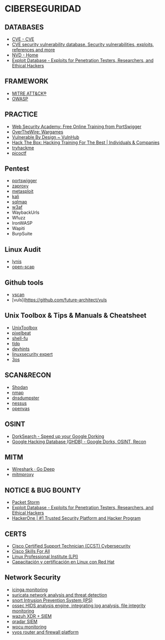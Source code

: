 # CIBERSEGURIDAD

## DATABASES
- [CVE - CVE](https://cve.mitre.org/)
- [CVE security vulnerability database. Security vulnerabilities, exploits, references and more](https://www.cvedetails.com/)
- [NVD - Home](https://nvd.nist.gov/)
- [Exploit Database - Exploits for Penetration Testers, Researchers, and Ethical Hackers](https://www.exploit-db.com/)

## FRAMEWORK
- [MITRE ATT&CK®](https://attack.mitre.org/)
- [OWASP](https://owasp.org/)

## PRACTICE
- [Web Security Academy: Free Online Training from PortSwigger](https://portswigger.net/web-security)
- [OverTheWire: Wargames](https://overthewire.org/wargames/)
- [Vulnerable By Design ~ VulnHub](https://www.vulnhub.com/)
- [Hack The Box: Hacking Training For The Best | Individuals & Companies](https://www.hackthebox.com/)
- [tryhackme](https://tryhackme.com/)
- [picoctf](https://picoctf.org/)

## Pentest
- [portswigger](https://portswigger.net/burp)
- [zaproxy](https://www.zaproxy.org/)
- [metasploit](https://www.metasploit.com/)
- [kali](https://www.kali.org/tools/)
- [sqlmap](https://sqlmap.org/)
- [w3af](https://docs.w3af.org/en/latest/)
- WaybackUrls
- Wfuzz
- IronWASP
- Wapiti
- BurpSuite

## Linux Audit
- [lynis](https://cisofy.com/lynis/)
- [open-scap](https://www.open-scap.org/)

## Github tools
- [vscan](https://github.com/xen0vas/vscan)
- [vuls](https://github.com/future-architect/vuls

## Unix Toolbox & Tips & Manuals & Cheatsheet
- [UnixToolbox](https://devdoc.net/linux/UnixToolbox.html)
- [pixelbeat](https://www.pixelbeat.org/cmdline.html)
- [shell-fu](https://www.shell-fu.org/tips.php)
- [tldp](http://es.tldp.org/htmls/manuales.html)
- [devhints](https://devhints.io/bash)
- [linuxsecurity expert](https://linuxsecurity.expert/)
- [3os](https://3os.org/penetration-testing/cheatsheets/cli-commands-collation/)

## SCAN&RECON
- [Shodan](https://www.shodan.io/)
- [nmap](https://nmap.org/)
- [dnsdumpster](https://dnsdumpster.com/)
- [nessus](https://www.tenable.com/products/nessus/nessus-essentials)
- [openvas](https://www.openvas.org/)

## OSINT
- [DorkSearch - Speed up your Google Dorking](https://dorksearch.com/)
- [Google Hacking Database (GHDB) - Google Dorks, OSINT, Recon](https://www.exploit-db.com/google-hacking-database)

## MITM
- [Wireshark · Go Deep](https://www.wireshark.org/)
- [mitmproxy](https://mitmproxy.org/)

## NOTICE & BUG BOUNTY
- [Packet Storm](https://packetstormsecurity.com/)
- [Exploit Database - Exploits for Penetration Testers, Researchers, and Ethical Hackers](https://www.exploit-db.com/)
- [HackerOne | #1 Trusted Security Platform and Hacker Program](https://www.hackerone.com/)

## CERTS
- [Cisco Certified Support Technician (CCST) Cybersecurity](https://skillsforall.com/resources/ccst-cybersecurity?courseLang=en-US)
- [Cisco Skills For All](https://skillsforall.com/career-path/network-technician?courseLang=en-US)
- [Linux Professional Institute (LPI)](https://www.lpi.org/)
- [Capacitación y certificación en Linux con Red Hat](https://www.redhat.com/es/services/training-and-certification)

## Network Security

- [icinga monitoring](https://icinga.com/)
- [suricata network analysis and threat detection](https://suricata.io/)
- [snort  Intrusion Prevention System (IPS) ](https://www.snort.org/)
- [ossec  HIDS analysis engine, integrating log analysis, file integrity monitoring](https://www.ossec.net/)
- [wazuh XDR + SIEM](https://wazuh.com/)
- [qradar SIEM](https://www.ibm.com/products/qradar-siem)
- [wocu monitoring](https://www.wocu-monitoring.com/)
- [vyos router and firewall platform](https://vyos.io/)


